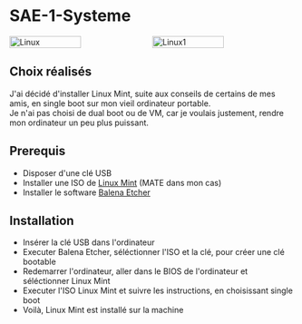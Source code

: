 # SAE-1-Systeme

<div style="display:flex; align:center">
  <img src="https://images3.alphacoders.com/116/116875.jpg" alt="Linux" width=50%>
  <img src="https://incubaweb.com/wp-content/uploads/2015/08/Linux-vs-windows.jpg" alt="Linux1" width=50%>
</div>

## Choix réalisés

J'ai décidé d'installer Linux Mint, suite aux conseils de certains de mes amis, en single boot sur mon vieil ordinateur portable.  
Je n'ai pas choisi de dual boot ou de VM, car je voulais justement, rendre mon ordinateur un peu plus puissant.

## Prerequis
- Disposer d'une clé USB
- Installer une ISO de [Linux Mint](https://www.linuxmint.com/download.php) (MATE dans mon cas)
- Installer le software [Balena Etcher](https://etcher.balena.io/#download-etcher)
  
## Installation
- Insérer la clé USB dans l'ordinateur
- Executer Balena Etcher, séléctionner l'ISO et la clé, pour créer une clé bootable
- Redemarrer l'ordinateur, aller dans le BIOS de l'ordinateur et séléctionner Linux Mint
- Executer l'ISO Linux Mint et suivre les instructions, en choisissant single boot
- Voilà, Linux Mint est installé sur la machine
